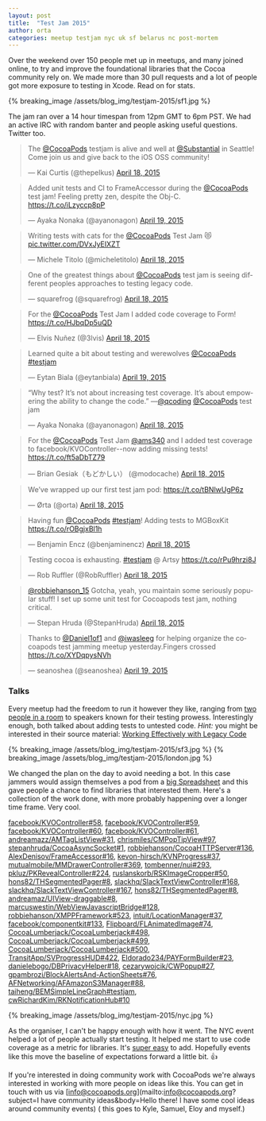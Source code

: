 ```yaml
---
layout: post
title:  "Test Jam 2015"
author: orta
categories: meetup testjam nyc uk sf belarus nc post-mortem
---
```


Over the weekend over 150 people met up in meetups, and many joined online, to try and improve the foundational libraries that the Cocoa community rely on.  We made more than 30 pull requests and a lot of people got more exposure to testing in Xcode. Read on for stats.

<!-- more -->

{% breaking_image /assets/blog_img/testjam-2015/sf1.jpg %}

The jam ran over a 14 hour timespan from 12pm GMT to 6pm PST. We had an active IRC with random banter and people asking useful questions. Twitter too.

<div class="col-md-6">
<blockquote class="twitter-tweet" lang="en"><p>The <a href="https://twitter.com/CocoaPods">@CocoaPods</a> testjam is alive and well at <a href="https://twitter.com/Substantial">@Substantial</a> in Seattle! Come join us and give back to the iOS OSS community!</p>&mdash; Kai Curtis (@thepelkus) <a href="https://twitter.com/thepelkus/status/589479820028825601">April 18, 2015</a></blockquote>

<blockquote class="twitter-tweet" lang="en"><p>Added unit tests and CI to FrameAccessor during the <a href="https://twitter.com/CocoaPods">@CocoaPods</a> test jam! Feeling pretty zen, despite the Obj-C. <a href="https://t.co/iLzyccp8pP">https://t.co/iLzyccp8pP</a></p>&mdash; Ayaka Nonaka (@ayanonagon) <a href="https://twitter.com/ayanonagon/status/589580552488886272">April 19, 2015</a></blockquote>

<blockquote class="twitter-tweet" lang="en"><p>Writing tests with cats for the <a href="https://twitter.com/CocoaPods">@CocoaPods</a> Test Jam 😻 <a href="http://t.co/DVxJyEIXZT">pic.twitter.com/DVxJyEIXZT</a></p>&mdash; Michele Titolo (@micheletitolo) <a href="https://twitter.com/micheletitolo/status/589553068502450176">April 18, 2015</a></blockquote>

<blockquote class="twitter-tweet" lang="en"><p>One of the greatest things about <a href="https://twitter.com/CocoaPods">@CocoaPods</a> test jam is seeing different peoples approaches to testing legacy code.</p>&mdash; squarefrog (@squarefrog) <a href="https://twitter.com/squarefrog/status/589561399782825986">April 18, 2015</a></blockquote> 

<blockquote class="twitter-tweet" lang="en"><p>For the <a href="https://twitter.com/CocoaPods">@CocoaPods</a> Test Jam I added code coverage to Form! &#10;&#10;<a href="https://t.co/HJbqDp5uQD">https://t.co/HJbqDp5uQD</a></p>&mdash; Elvis Nuñez (@3lvis) <a href="https://twitter.com/3lvis/status/589540740956614656">April 18, 2015</a></blockquote>

<blockquote class="twitter-tweet" lang="en"><p>Learned quite a bit about testing and werewolves <a href="https://twitter.com/CocoaPods">@CocoaPods</a> <a href="https://twitter.com/hashtag/testjam?src=hash">#testjam</a></p>&mdash; Eytan Biala (@eytanbiala) <a href="https://twitter.com/eytanbiala/status/589637914872717312">April 19, 2015</a></blockquote>

</div>

<div class="col-md-6">

<blockquote class="twitter-tweet" lang="en"><p>“Why test? It’s not about increasing test coverage. It’s about empowering the ability to change the code.” —<a href="https://twitter.com/qcoding">@qcoding</a> <a href="https://twitter.com/CocoaPods">@CocoaPods</a> test jam</p>&mdash; Ayaka Nonaka (@ayanonagon) <a href="https://twitter.com/ayanonagon/status/589508623874658305">April 18, 2015</a></blockquote>

<blockquote class="twitter-tweet" lang="en"><p>For the <a href="https://twitter.com/CocoaPods">@CocoaPods</a> Test Jam <a href="https://twitter.com/ams340">@ams340</a> and I added test coverage to facebook/KVOController--now adding missing tests! <a href="https://t.co/ft5aDbTZ79">https://t.co/ft5aDbTZ79</a></p>&mdash; Brian Gesiak（もどかしい） (@modocache) <a href="https://twitter.com/modocache/status/589466423963078657">April 18, 2015</a></blockquote>

<blockquote class="twitter-tweet" lang="en"><p>We’ve wrapped up our first test jam pod: <a href="https://t.co/tBNlwUgP6z">https://t.co/tBNlwUgP6z</a></p>&mdash; Ørta (@orta) <a href="https://twitter.com/orta/status/589449038669418496">April 18, 2015</a></blockquote>

<blockquote class="twitter-tweet" lang="en"><p>Having fun <a href="https://twitter.com/CocoaPods">@CocoaPods</a> <a href="https://twitter.com/hashtag/testjam?src=hash">#testjam</a>! Adding tests to MGBoxKit <a href="https://t.co/rOBgjxBl1h">https://t.co/rOBgjxBl1h</a></p>&mdash; Benjamin Encz (@benjaminencz) <a href="https://twitter.com/benjaminencz/status/589573207532810240">April 18, 2015</a></blockquote>

<blockquote class="twitter-tweet" lang="en"><p>Testing cocoa is exhausting. <a href="https://twitter.com/hashtag/testjam?src=hash">#testjam</a> @ Artsy <a href="https://t.co/rPu9hrzi8J">https://t.co/rPu9hrzi8J</a></p>&mdash; Rob Ruffler (@RobRuffler) <a href="https://twitter.com/RobRuffler/status/589481166786400257">April 18, 2015</a></blockquote>

<blockquote class="twitter-tweet" lang="en"><p><a href="https://twitter.com/robbiehanson_15">@robbiehanson_15</a> Gotcha, yeah, you maintain some seriously popular stuff! I set up some unit test for Cocoapods test jam, nothing critical.</p>&mdash; Stepan Hruda (@StepanHruda) <a href="https://twitter.com/StepanHruda/status/589544797431603200">April 18, 2015</a></blockquote>

<blockquote class="twitter-tweet" lang="en"><p>Thanks to <a href="https://twitter.com/Daniel1of1">@Daniel1of1</a> and <a href="https://twitter.com/iwasleeg">@iwasleeg</a> for helping organize the cocoapods test jamming meetup yesterday.Fingers crossed <a href="https://t.co/XYDqpysNVh">https://t.co/XYDqpysNVh</a></p>&mdash; seanoshea (@seanoshea) <a href="https://twitter.com/seanoshea/status/589830688024702976">April 19, 2015</a>
</blockquote>

</div>

### Talks
Every meetup had the freedom to run it however they like, ranging from [two people in a room](https://twitter.com/thepelkus/status/589886508695355392) to speakers known for their testing prowess. Interestingly enough, both talked about adding tests to untested code. *Hint:* you might be interested in their source material: [Working Effectively with Legacy Code](http://www.amazon.com/Working-Effectively-Legacy-Michael-Feathers/dp/0131177052)

{% breaking_image /assets/blog_img/testjam-2015/sf3.jpg %}
{% breaking_image /assets/blog_img/testjam-2015/london.jpg %}  

We changed the plan on the day to avoid needing a bot. In this case jammers would assign themselves a pod from a [big Spreadsheet](https://docs.google.com/spreadsheets/d/1JKfCpPMInru5i_vjHcfhPRQEtGT6p7YQx1kYJwKwx6s/edit) and this gave people a chance to find libraries that interested them. Here's a collection of the work done, with more probably happening over a longer time frame. Very cool.

[facebook/KVOController#58](https://github.com/facebook/KVOController/pull/58),
[facebook/KVOController#59](https://github.com/facebook/KVOController/pull/59),
[facebook/KVOController#60](https://github.com/facebook/KVOController/pull/60),
[facebook/KVOController#61](https://github.com/facebook/KVOController/pull/61),
[andreamazz/AMTagListView#31](https://github.com/andreamazz/AMTagListView/pull/31),
[chrismiles/CMPopTipView#97](https://github.com/chrismiles/CMPopTipView/pull/97),
[stepanhruda/CocoaAsyncSocket#1](https://github.com/stepanhruda/CocoaAsyncSocket/pull/1),
[robbiehanson/CocoaHTTPServer#136](https://github.com/robbiehanson/CocoaHTTPServer/pull/136),
[AlexDenisov/FrameAccessor#16](https://github.com/AlexDenisov/FrameAccessor/pull/16),
[kevon-hirsch/KVNProgress#37](https://github.com/kevin-hirsch/KVNProgress/pull/37),
[mutualmobile/MMDrawerController#369](https://github.com/mutualmobile/MMDrawerController/pull/369),
[tombenner/nui#293](https://github.com/tombenner/nui/pull/293),
[pkluz/PKRevealController#224](https://github.com/pkluz/PKRevealController/pull/224),
[ruslanskorb/RSKImageCropper#50](https://github.com/ruslanskorb/RSKImageCropper/pull/50),
[hons82/THSegmentedPager#8](https://github.com/hons82/THSegmentedPager/pull/8),
[slackhq/SlackTextViewController#168](https://github.com/slackhq/SlackTextViewController/pull/168),
[slackhq/SlackTextViewController#167](https://github.com/slackhq/SlackTextViewController/pull/167),
[hons82/THSegmentedPager#8](https://github.com/hons82/THSegmentedPager/pull/8),
[andreamaz/UIView-draggable#8](https://github.com/andreamazz/UIView-draggable/pull/8),
[marcuswestin/WebViewJavascriptBridge#128](https://github.com/marcuswestin/WebViewJavascriptBridge/pull/128),
[robbiehanson/XMPPFramework#523](https://github.com/robbiehanson/XMPPFramework/pull/523),
[intuit/LocationManager#37](https://github.com/intuit/LocationManager/pull/37),
[facebook/componentkit#133](https://github.com/facebook/componentkit/pull/133),
[Flipboard/FLAnimatedImage#74](https://github.com/Flipboard/FLAnimatedImage/pull/74),
[CocoaLumberjack/CocoaLumberjack#498](https://github.com/CocoaLumberjack/CocoaLumberjack/pull/498),
[CocoaLumberjack/CocoaLumberjack#499](https://github.com/CocoaLumberjack/CocoaLumberjack/pull/499),
[CocoaLumberjack/CocoaLumberjack#500](https://github.com/CocoaLumberjack/CocoaLumberjack/pull/500),
[TransitApp/SVProgressHUD#422](https://github.com/TransitApp/SVProgressHUD/pull/422),
[Eldorado234/PAYFormBuilder#23](https://github.com/Eldorado234/PAYFormBuilder/pull/23),
[danielebogo/DBPrivacyHelper#18](https://github.com/danielebogo/DBPrivacyHelper/pull/18),
[cezarywojcik/CWPopup#27](https://github.com/cezarywojcik/CWPopup/pull/27),
[gpambrozi/BlockAlertsAnd-ActionSheets#76](https://github.com/gpambrozio/BlockAlertsAnd-ActionSheets/pull/76),
[AFNetworking/AFAmazonS3Manager#88](https://github.com/AFNetworking/AFAmazonS3Manager/pull/8),
[taiheng/BEMSimpleLineGraph#testjam](https://github.com/taiheng/BEMSimpleLineGraph/commits/testjam),
[cwRichardKim/RKNotificationHub#10](https://github.com/cwRichardKim/RKNotificationHub/pull/10)

{% breaking_image /assets/blog_img/testjam-2015/nyc.jpg %}

As the organiser, I can't be happy enough with how it went. The NYC event helped a lot of people actually start testing. It helped me start to use code coverage as a metric for libraries. It's [super easy](https://github.com/orta/LocationManager/commit/6c240f4e62ca541c987f41cb956db5c5ed848cdf) to add. Hopefully events like this move the baseline of expectations forward a little bit. 👍

If you're interested in doing community work with CocoaPods we're always interested in working with more people on ideas like this. You can get in touch with us via [info@cocoapods.org](mailto:info@cocoapods.org?subject=I have community ideas&body=Hello there! I have some cool ideas around community events) ( this goes to Kyle, Samuel, Eloy and myself.)
